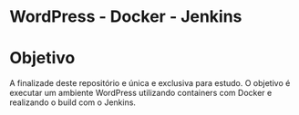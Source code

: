 # WordPress - Docker - Jenkins

# Objetivo

A finalizade deste repositório e única e exclusiva para estudo. O objetivo é executar um ambiente WordPress utilizando containers com Docker e realizando o build com o Jenkins.
